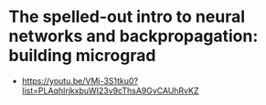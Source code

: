 # The spelled-out intro to neural networks and backpropagation: building micrograd
  - https://youtu.be/VMj-3S1tku0?list=PLAqhIrjkxbuWI23v9cThsA9GvCAUhRvKZ
